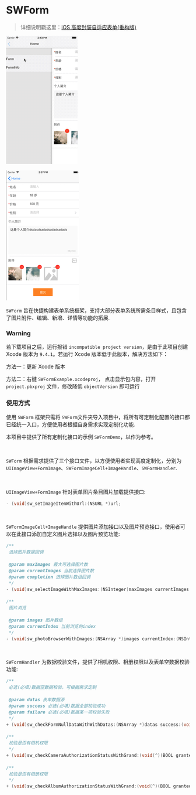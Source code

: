 # SWForm

>详细说明戳这里：[iOS 高度封装自适应表单(重构版)](https://www.jianshu.com/p/2d2f742622fa)

![image](https://github.com/RockChanel/SWGIF/blob/master/SWForm/SWForm.gif)

![image](https://github.com/RockChanel/SWGIF/blob/master/SWForm/SWForm_1.png)

`SWForm` 旨在快捷构建表单系统框架，支持大部分表单系统所需条目样式，且包含了图片附件、编辑、新增、详情等功能的拓展.

### Warning

若下载项目之后，运行报错 `incompatible project version`，是由于此项目创建 Xcode 版本为 `9.4.1`。若运行 Xcode 版本低于此版本，解决方法如下：

方法一：更新 Xcode 版本

方法二：右键 `SWFormExample.xcodeproj`， 点击显示包内容，打开 `project.pbxproj` 文件，修改降低 `objectVersion` 即可运行

### 使用方式

使用 `SWForm` 框架只需将 `SWForm`文件夹导入项目中，将所有可定制化配置的接口都已经统一入口，方便使用者根据自身需求实现定制化功能.

本项目中提供了所有定制化接口的示例 `SWFormDemo`，以作为参考。

<br/>

`SWForm` 根据需求提供了三个接口文件，以方便使用者实现高度定制化，分别为 `UIImageView+FormImage`、`SWFormImageCell+ImageHandle`、`SWFormHandler`.

<br/>

`UIImageView+FormImage` 针对表单图片条目图片加载提供接口:
```objective-c
- (void)sw_setImageItemWithUrl:(NSURL *)url;
```
<br/>

`SWFormImageCell+ImageHandle` 提供图片添加接口以及图片预览接口，使用者可以在此接口添加自定义图片选择以及图片预览功能:
```objective-c
/**
 选择图片数据回调
 
 @param maxImages 最大可选择图片数
 @param currentImages 当前选择图片数
 @param completion 选择图片数组回调
 */
- (void)sw_selectImageWithMaxImages:(NSInteger)maxImages currentImages:(NSInteger)currentImages completion:(void(^)(NSArray *selectImages))completion;

/**
 图片浏览

 @param images 图片数组
 @param currentIndex 当前浏览的index
 */
- (void)sw_photoBrowserWithImages:(NSArray *)images currentIndex:(NSInteger)currentIndex;
```

<br/>

`SWFormHandler` 为数据校验文件，提供了相机权限、相册权限以及表单空数据校验功能:
```objective-c
/**
 必选(必填)数据空数据校验，可根据需求定制

 @param datas 表单数据源
 @param success 必选(必填)数据全部校验成功
 @param failure 必选(必填)数据某一项校验失败
 */
+ (void)sw_checkFormNullDataWithWithDatas:(NSArray *)datas success:(void(^)(void))success failure:(void(^)(NSString *error))failure;

/**
 校验是否有相机权限
 */
+ (void)sw_checkCameraAuthorizationStatusWithGrand:(void(^)(BOOL granted))permissionGranted;

/**
 校验是否有相册权限
 */
+ (void)sw_checkAlbumAuthorizationStatusWithGrand:(void(^)(BOOL granted))permissionGranted;
```
